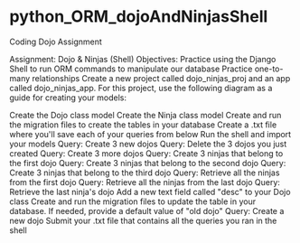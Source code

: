 # python_ORM_dojoAndNinjasShell
Coding Dojo Assignment

Assignment: Dojo & Ninjas (Shell)
Objectives:
Practice using the Django Shell to run ORM commands to manipulate our database
Practice one-to-many relationships
Create a new project called dojo_ninjas_proj and an app called dojo_ninjas_app. For this project, use the following diagram as a guide for creating your models:



 Create the Dojo class model
 Create the Ninja class model
 Create and run the migration files to create the tables in your database
 Create a .txt file where you'll save each of your queries from below
 Run the shell and import your models
 Query: Create 3 new dojos
 Query: Delete the 3 dojos you just created
 Query: Create 3 more dojos
 Query: Create 3 ninjas that belong to the first dojo
 Query: Create 3 ninjas that belong to the second dojo
 Query: Create 3 ninjas that belong to the third dojo
 Query: Retrieve all the ninjas from the first dojo
 Query: Retrieve all the ninjas from the last dojo
 Query: Retrieve the last ninja's dojo
 Add a new text field called "desc" to your Dojo class
 Create and run the migration files to update the table in your database. If needed, provide a default value of "old dojo"
 Query: Create a new dojo
 Submit your .txt file that contains all the queries you ran in the shell
